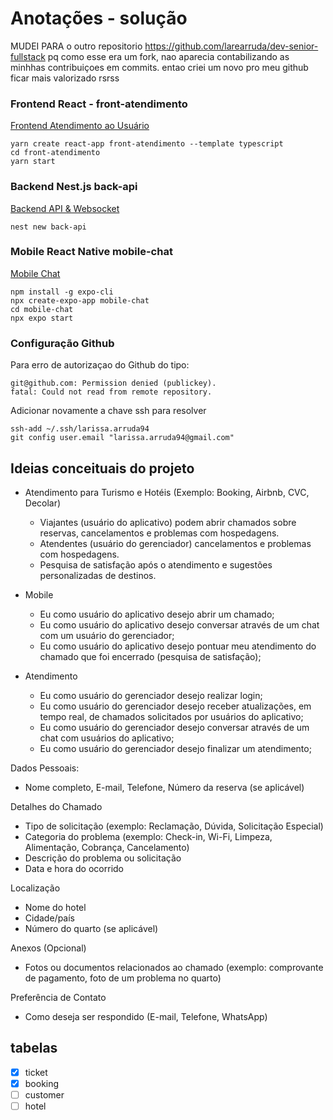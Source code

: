 # Anotações - solução

MUDEI PARA o outro repositorio https://github.com/larearruda/dev-senior-fullstack pq como esse era um fork, nao aparecia contabilizando as minhhas contribuiçoes em commits. entao criei um novo pro meu github ficar mais valorizado rsrss

### Frontend React - front-atendimento

[Frontend Atendimento ao Usuário](./front-atendimento/README.md)

```shell
yarn create react-app front-atendimento --template typescript
cd front-atendimento
yarn start
```

### Backend Nest.js back-api

[Backend API & Websocket](./back-api/README.md)

```shell
nest new back-api
```

### Mobile React Native mobile-chat

[Mobile Chat](./mobile-chat/README.md)

```shell
npm install -g expo-cli
npx create-expo-app mobile-chat
cd mobile-chat
npx expo start
```

### Configuração Github

Para erro de autorizaçao do Github do tipo:

```shell
git@github.com: Permission denied (publickey).
fatal: Could not read from remote repository.
```

Adicionar novamente a chave ssh para resolver

```shell
ssh-add ~/.ssh/larissa.arruda94
git config user.email "larissa.arruda94@gmail.com"

```

## Ideias conceituais do projeto

- Atendimento para Turismo e Hotéis (Exemplo: Booking, Airbnb, CVC, Decolar)

  - Viajantes (usuário do aplicativo) podem abrir chamados sobre reservas, cancelamentos e problemas com hospedagens.
  - Atendentes (usuário do gerenciador) cancelamentos e problemas com hospedagens.
  - Pesquisa de satisfação após o atendimento e sugestões personalizadas de destinos.

- Mobile
  - Eu como usuário do aplicativo desejo abrir um chamado;
  - Eu como usuário do aplicativo desejo conversar através de um chat com um usuário do gerenciador;
  - Eu como usuário do aplicativo desejo pontuar meu atendimento do chamado que foi encerrado (pesquisa de satisfação);
- Atendimento
  - Eu como usuário do gerenciador desejo realizar login;
  - Eu como usuário do gerenciador desejo receber atualizações, em tempo real, de chamados solicitados por usuários do aplicativo;
  - Eu como usuário do gerenciador desejo conversar através de um chat com usuários do aplicativo;
  - Eu como usuário do gerenciador desejo finalizar um atendimento;

Dados Pessoais:

- Nome completo, E-mail, Telefone, Número da reserva (se aplicável)

Detalhes do Chamado

- Tipo de solicitação (exemplo: Reclamação, Dúvida, Solicitação Especial)
- Categoria do problema (exemplo: Check-in, Wi-Fi, Limpeza, Alimentação, Cobrança, Cancelamento)
- Descrição do problema ou solicitação
- Data e hora do ocorrido

Localização

- Nome do hotel
- Cidade/país
- Número do quarto (se aplicável)

Anexos (Opcional)

- Fotos ou documentos relacionados ao chamado (exemplo: comprovante de pagamento, foto de um problema no quarto)

Preferência de Contato

- Como deseja ser respondido (E-mail, Telefone, WhatsApp)

## tabelas

- [x] ticket
- [x] booking
- [ ] customer
- [ ] hotel
